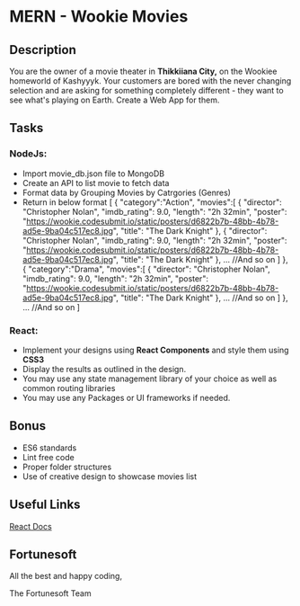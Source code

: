 # MERN - Wookie Movies

## Description

You are the owner of a movie theater in **Thikkiiana City,** on the Wookiee homeworld of Kashyyyk. Your customers are bored with the never changing selection and are asking for something completely different - they want to see what's playing on Earth. Create a Web App for them.

## Tasks

### NodeJs:
- 	Import movie_db.json file to MongoDB
-   Create an API to list movie to fetch data
-   Format data by Grouping Movies by Catrgories (Genres)
-   Return in below format
	[
		{
			"category":"Action",
			"movies":[
				{
				   "director": "Christopher Nolan",
		           "imdb_rating": 9.0,
		           "length": "2h 32min",
		           "poster": "https://wookie.codesubmit.io/static/posters/d6822b7b-48bb-4b78-ad5e-9ba04c517ec8.jpg",
		           "title": "The Dark Knight"
				},
				{
				   "director": "Christopher Nolan",
		           "imdb_rating": 9.0,
		           "length": "2h 32min",
		           "poster": "https://wookie.codesubmit.io/static/posters/d6822b7b-48bb-4b78-ad5e-9ba04c517ec8.jpg",
		           "title": "The Dark Knight"
				},
				... //And so on
			]
		},
		{
			"category":"Drama",
			"movies":[
				{
				   "director": "Christopher Nolan",
		           "imdb_rating": 9.0,
		           "length": "2h 32min",
		           "poster": "https://wookie.codesubmit.io/static/posters/d6822b7b-48bb-4b78-ad5e-9ba04c517ec8.jpg",
		           "title": "The Dark Knight"
				},
				... //And so on
			]
		},
		... //And so on
	]

### React:
-   Implement your designs using  **React Components** and style them using **CSS3**
-   Display the results as outlined in the design.
-   You may use any state management library of your choice as well as common routing libraries
-   You may use any Packages or UI frameworks if needed.

## Bonus
-	ES6 standards
-	Lint free code
-	Proper folder structures
-   Use of creative design to showcase movies list

## Useful Links

[React Docs](https://reactjs.org/docs/context.html)

## Fortunesoft

All the best and happy coding,

The Fortunesoft Team
